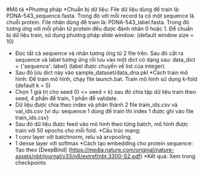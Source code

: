 #Mô tả
*Phương pháp
 *Chuẩn bị dữ liệu:
 File dữ liệu dùng để train là: PDNA-543_sequence.fasta. Trong đó với mỗi record ta có một sequence là chuỗi protein.
 File nhãn dùng để train là: PDNA-543_label.fasta. Trong đó tương ứng với mỗi phần tử protein đều được đánh nhãn 0 hoặc 1.
 Để chuẩn bị dữ liệu train, sử dụng phương pháp slide window: (default window size = 10)
 - Đọc tất cả sequence và nhãn tương ứng từ 2 file trên. Sau đó cắt ra sequence và label tương ứng rồi lưu vào một dict có dạng sau:
 data_dict = {'sequence': label} (label được chuyển về list của integer)
 - Sau đó lưu dict này vào sample_dataset/data_dna.pkl
 *Cách train mô hình:
 Để train mô hình, chạy file launch.bat.
 Train mô hình sử dụng k-fold (default k = 5)
 - Chọn 1 giá trị cho seed (0 <= seed < k) sau đó chia tập dữ liệu train theo seed, 4 phần để train, 1 phần để validate.
 - Dữ liệu được chia theo index và phân thành 2 file train_ids.csv và val_ids.csv (ví dụ: sequence 1 dùng để train thì index 1 được ghi vào file train_ids.csv)
 - Sau đó dữ liệu được feed vào mô hình theo từng batch, mô hình được train với 50 epochs cho mỗi fold.
 *Cấu trúc mạng:
 - 1 conv layer với batchnorm, relu và arvpooling.
 - 1 dense layer với softmax 
 *Cách tạo embedding cho protein sequence:
 Tạo theo [DeepBind] (https://media.nature.com/original/nature-assets/nbt/journal/v33/n8/extref/nbt.3300-S2.pdf)
*Kết quả:
Xem trong checkpoints
